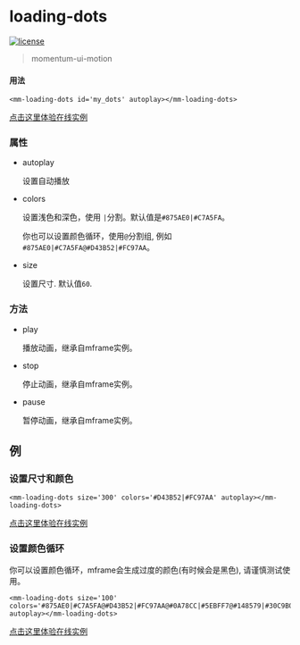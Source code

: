 <!-- 
---
date: 2020/4/27 11:00:00
---
-->
# loading-dots

[![license](https://img.shields.io/github/license/momentum-design/momentum-ui.svg?color=blueviolet)](https://github.com/momentum-design/momentum-ui/blob/master/charts/LICENSE)

> momentum-ui-motion

#### 用法

```
<mm-loading-dots id='my_dots' autoplay></mm-loading-dots>
```

<!--@
<iframe height="208" style="width: 100%;" scrolling="no" title="motion_components" src="https://codepen.io/arthusliang/embed/BaoRRxz?height=208&theme-id=light&default-tab=result" frameborder="no" allowtransparency="true" allowfullscreen="true" loading="lazy">
  See the Pen <a href='https://codepen.io/arthusliang/pen/BaoRRxz'>motion_components</a> by Arthus
  (<a href='https://codepen.io/arthusliang'>@arthusliang</a>) on <a href='https://codepen.io'>CodePen</a>.
</iframe>
@-->

[点击这里体验在线实例](https://codepen.io/arthusliang/pen/BaoRRxz)

### 属性

+ autoplay

	设置自动播放

+ colors

	设置浅色和深色，使用 ```|```分割。默认值是```#875AE0|#C7A5FA```。
	
	你也可以设置颜色循环，使用```@```分割组, 例如```#875AE0|#C7A5FA@#D43B52|#FC97AA```。

+ size

	设置尺寸. 默认值```60```.

### 方法

+ play

	播放动画，继承自mframe实例。

+ stop

	停止动画，继承自mframe实例。

+ pause

	暂停动画，继承自mframe实例。

## 例

### 设置尺寸和颜色

```
<mm-loading-dots size='300' colors='#D43B52|#FC97AA' autoplay></mm-loading-dots>
```

<!--@
<iframe height="387" style="width: 100%;" scrolling="no" title="loading-dots-props" src="https://codepen.io/arthusliang/embed/Vwvbbdo?height=387&theme-id=light&default-tab=result" frameborder="no" allowtransparency="true" allowfullscreen="true" loading="lazy">
  See the Pen <a href='https://codepen.io/arthusliang/pen/Vwvbbdo'>loading-dots-props</a> by Arthus
  (<a href='https://codepen.io/arthusliang'>@arthusliang</a>) on <a href='https://codepen.io'>CodePen</a>.
</iframe>
@-->

[点击这里体验在线实例](https://codepen.io/arthusliang/pen/Vwvbbdo)

### 设置颜色循环

你可以设置颜色循环，mframe会生成过度的颜色(有时候会是黑色), 请谨慎测试使用。

```
<mm-loading-dots size='100' colors='#875AE0|#C7A5FA@#D43B52|#FC97AA@#0A78CC|#5EBFF7@#148579|#30C9B0@#7D7A18|#B4BA43@#C74F0E|#FF9D52' autoplay></mm-loading-dots>
```

<!--@
<iframe height="207" style="width: 100%;" scrolling="no" title="loading-dots-color-loop" src="https://codepen.io/arthusliang/embed/qBOmmzz?height=207&theme-id=light&default-tab=result" frameborder="no" allowtransparency="true" allowfullscreen="true" loading="lazy">
  See the Pen <a href='https://codepen.io/arthusliang/pen/qBOmmzz'>loading-dots-color-loop</a> by Arthus
  (<a href='https://codepen.io/arthusliang'>@arthusliang</a>) on <a href='https://codepen.io'>CodePen</a>.
</iframe>
@-->

[点击这里体验在线实例](https://codepen.io/arthusliang/pen/qBOmmzz)


